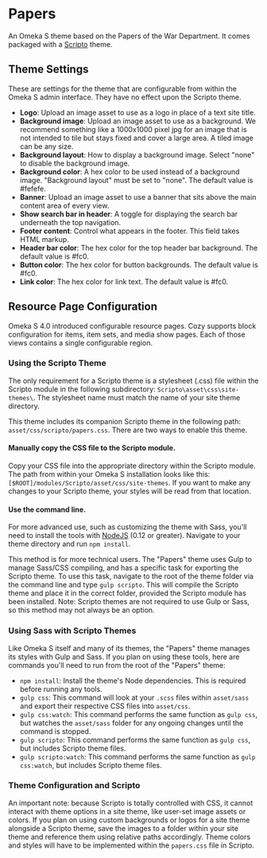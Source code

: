 # Papers

An Omeka S theme based on the Papers of the War Department. It comes packaged with a [Scripto](https://github.com/omeka-s-modules/Scripto/) theme.

## Theme Settings

These are settings for the theme that are configurable from within the Omeka S admin interface. They have no effect upon the Scripto theme.

* **Logo**: Upload an image asset to use as a logo in place of a text site title.
* **Background image**: Upload an image asset to use as a background. We recommend something like a 1000x1000 pixel jpg for an image that is not intended to tile but stays fixed and cover a large area. A tiled image can be any size.
* **Background layout**: How to display a background image. Select "none" to disable the background image.
* **Background color**: A hex color to be used instead of a background image. "Background layout" must be set to "none". The default value is #fefefe.
* **Banner**: Upload an image asset to use a banner that sits above the main content area of every view.
* **Show search bar in header**: A toggle for displaying the search bar underneath the top navigation.
* **Footer content**: Control what appears in the footer. This field takes HTML markup.
* **Header bar color**: The hex color for the top header bar background. The default value is #fc0.
* **Button color**: The hex color for button backgrounds. The default value is #fc0.
* **Link color**: The hex color for link text. The default value is #fc0.

## Resource Page Configuration

Omeka S 4.0 introduced configurable resource pages. Cozy supports block configuration for items, item sets, and media show pages. Each of those views contains a single configurable region.

### Using the Scripto Theme

The only requirement for a Scripto theme is a stylesheet (.css) file within the Scripto module in the following subdirectory: `Scripto\asset\css\site-themes\`. The stylesheet name must match the name of your site theme directory.

This theme includes its companion Scripto theme in the following path: `asset/css/scripto/papers.css`. There are two ways to enable this theme. 

#### Manually copy the CSS file to the Scripto module.

Copy your CSS file into the appropriate directory within the Scripto module. The path from within your Omeka S installation looks like this: `[$ROOT]/modules/Scripto/asset/css/site-themes`. If you want to make any changes to your Scripto theme, your styles will be read from that location.

#### Use the command line.

For more advanced use, such as customizing the theme with Sass, you'll need to install the tools with [NodeJS](https://nodejs.org/en/) (0.12 or greater). Navigate to your theme directory and run `npm install`.

This method is for more technical users. The "Papers" theme uses Gulp to manage Sass/CSS compiling, and has a specific task for exporting the Scripto theme. To use this task, navigate to the root of the theme folder via the command line and type `gulp scripto`. This will compile the Scripto theme and place it in the correct folder, provided the Scripto module has been installed. Note: Scripto themes are not required to use Gulp or Sass, so this method may not always be an option.

### Using Sass with Scripto Themes

Like Omeka S itself and many of its themes, the "Papers" theme manages its styles with Gulp and Sass. If you plan on using these tools, here are commands you'll need to run from the root of the "Papers" theme:

* `npm install`: Install the theme's Node dependencies. This is required before running any tools.
* `gulp css`: This command will look at your `.scss` files within `asset/sass` and export their respective CSS files into `asset/css`.
* `gulp css:watch`: This command performs the same function as `gulp css`, but watches the `asset/sass` folder for any ongoing changes until the command is stopped.
* `gulp scripto`: This command performs the same function as `gulp css`, but includes Scripto theme files.
* `gulp scripto:watch`: This command performs the same function as `gulp css:watch`, but includes Scripto theme files.

### Theme Configuration and Scripto

An important note: because Scripto is totally controlled with CSS, it cannot interact with theme options in a site theme, like user-set image assets or colors. If you plan on using custom backgrounds or logos for a site theme alongside a Scripto theme, save the images to a folder within your site theme and reference them using relative paths accordingly. Theme colors and styles will have to be implemented within the `papers.css` file in Scripto.